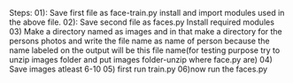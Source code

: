   
Steps:
01): Save first file as face-train.py
install and import modules used in the above file.
02): Save second file as faces.py
Install required modules 
03) Make a directory named as images and in that make a directory for the persons photos and write the file name 
as name of person because the name labeled on the output will be this file name(for testing purpose try to unzip images folder and
put images folder-unzip where face.py are)
04) Save images atleast 6-10 
05) first run train.py
06)now run the faces.py
